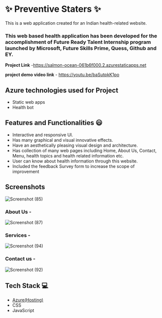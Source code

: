 # ✨  Preventive Staters ✨

This is a web application created for an Indian health-related website.

### This web based health application has been developed for the accomplishment of Future Ready Talent Internship program launched by Microsoft, Future Skills Prime, Quess, Github and EY.


**Project Link** -https://salmon-ocean-061b6f000.2.azurestaticapps.net

**project demo video link** - https://youtu.be/baSutpkK1po

## Azure technologies used for Project

- Static web apps
- Health bot

## Features and Functionalities 😃

- Interactive and responsive UI.
- Has many graphical and visual innovative effects.
- Have an aesthetically pleasing visual design and architecture.
- Has collection of many web pages including Home, About Us, Contact, Menu, health topics and health related information etc.
- User can know about health information through this website.
- Included the feedback Survey form to increase the scope of improvement 

## Screenshots

![Screenshot (85)](https://user-images.githubusercontent.com/117182812/203002331-d0a3dbd5-7bfe-4b24-b817-d256306b36c8.png)





   

### About Us -

![Screenshot (87)](https://user-images.githubusercontent.com/117182812/203002379-db8bf3bb-330b-4c64-9e22-b0670440fcd2.png)



### Services -

![Screenshot (94)](https://user-images.githubusercontent.com/117182812/203002993-f81731e1-c23b-40f3-8f98-0633d33fa9a1.png)







### Contact us -

![Screenshot (92)](https://user-images.githubusercontent.com/117182812/203002509-9d37de72-d3f3-4195-8016-872e5723b84a.png)




## Tech Stack 💻

- [Azure(Hosting)](https://azure.microsoft.com/en-in/features/azure-portal/)
- CSS
- JavaScript
